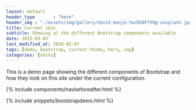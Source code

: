 ```yaml
---
layout: default
header_type       : "hero"
header_img : "./assets/img/gallery/david-monje-YwrD58FfX9g-unsplash.jpg"
title: Current skin
subtitle: Showing al the different Bootstrap components available
date: 2015-03-03
last_modified_at: 2018-02-07
tags: [demo, bootstrap, current-theme, hero, img]
categories: [skins]
---
```



This is a demo page showing the different components of Bootstrap and how they look on this site under the current configuration.


{% include components/navbeforeafter.html %}


{% include snippets/bootstrapdemo.html  %}
